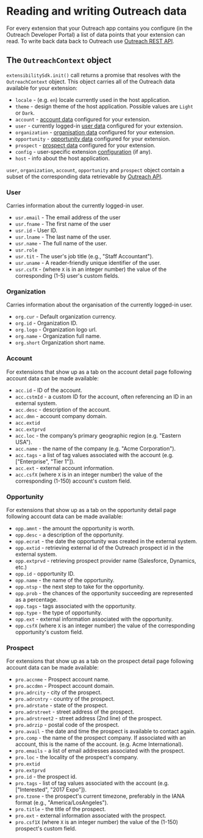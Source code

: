 # Reading and writing Outreach data

For every extension that your Outreach app contains you configure (in the Outreach Developer Portal) a list of data
points that your extension can read. To write back data back to Outreach use
[Outreach REST API](../docs/outreach-api.md).

## The `OutreachContext` object

`extensibilitySdk.init()` call returns a promise that resolves with the `OutreachContext` object. This object carries
all of the Outreach data available for your extension:

- `locale` - (e.g. `en`) locale currently used in the host application.
- `theme` - design theme of the host application. Possible values are `Light` or `Dark`.
- `account` - [account data](#account) configured for your extension.
- `user` - currently logged-in [user data](#user) configured for your extension.
- `organization` - [organisation data](#organization) configured for your extension.
- `opportunity` - [opportunity data](#opportunity) configured for your extension.
- `prospect` - [prospect data](#prospect) configured for your extension.
- `config` - user-specific extension [configuration](developer-portal.md#allowing-app-specific-configuration-values) (if
  any).
- `host` - info about the host application.

`user`, `organization`, `account`, `opportunity` and `prospect` object contain a subset of the corresponding data
retrievable by [Outreach API](https://api.outreach.io/api/v2/docs#account).

### User

Carries information about the currently logged-in user.

- `usr.email` - The email address of the user
- `usr.fname` - The first name of the user
- `usr.id` - User ID.
- `usr.lname` - The last name of the user.
- `usr.name` - The full name of the user.
- `usr.role`
- `usr.tit` - The user's job title (e.g., "Staff Accountant").
- `usr.uname` - A reader-friendly unique identifier of the user.
- `usr.csfX` - (where `X` is in an integer number) the value of the corresponding (1-5) user's custom fields.

### Organization

Carries information about the organisation of the currently logged-in user.

- `org.cur` - Default organization currency.
- `org.id` - Organization ID.
- `org.logo` - Organization logo url.
- `org.name` - Organization full name.
- `org.short` Organization short name.

### Account

For extensions that show up as a tab on the account detail page following account data can be made available:

- `acc.id` - ID of the account.
- `acc.cstmId` - a custom ID for the account, often referencing an ID in an external system.
- `acc.desc` - description of the account.
- `acc.dmn` - account company domain.
- `acc.extid`
- `acc.extprvd`
- `acc.loc` - the company’s primary geographic region (e.g. "Eastern USA").
- `acc.name` - the name of the company (e.g. "Acme Corporation").
- `acc.tags` - a list of tag values associated with the account (e.g. \["Enterprise", "Tier 1"\]).
- `acc.ext` - external account information.
- `acc.csfX` (where `X` is in an integer number) the value of the corresponding (1-150) account's custom field.

### Opportunity

For extensions that show up as a tab on the opportunity detail page following account data can be made available:

- `opp.amnt` - the amount the opportunity is worth.
- `opp.desc` - a description of the opportunity.
- `opp.ecrat` - the date the opportunity was created in the external system.
- `opp.extid` - retrieving external id of the Outreach prospect id in the external system.
- `opp.extprvd` - retrieving prospect provider name (Salesforce, Dynamics, etc.)
- `opp.id` - opportunity ID.
- `opp.name` - the name of the opportunity.
- `opp.ntsp` - the next step to take for the opportunity.
- `opp.prob` - the chances of the opportunity succeeding are represented as a percentage.
- `opp.tags` - tags associated with the opportunity.
- `opp.type` - the type of opportunity.
- `opp.ext` - external information associated with the opportunity.
- `opp.csfX` (where `X` is an integer number) the value of the corresponding opportunity's custom field.

### Prospect

For extensions that show up as a tab on the prospect detail page following account data can be made available:

- `pro.accnme` - Prospect account name.
- `pro.accdmn` - Prospect account domain.
- `pro.adrcity` - city of the prospect.
- `pro.adrcntry` - country of the prospect.
- `pro.adrstate` - state of the prospect.
- `pro.adrstreet` - street address of the prospect.
- `pro.adrstreet2` - street address (2nd line) of the prospect.
- `pro.adrzip` - postal code of the prospect.
- `pro.avail` - the date and time the prospect is available to contact again.
- `pro.comp` - the name of the prospect company. If associated with an account, this is the name of the account. (e.g.
  Acme International).
- `pro.emails` - a list of email addresses associated with the prospect.
- `pro.loc` - the locality of the prospect's company.
- `pro.extid`
- `pro.extprvd`
- `pro.id` - the prospect id.
- `pro.tags` - list of tag values associated with the account (e.g. ["Interested", "2017 Expo"]).
- `pro.tzone` - the prospect's current timezone, preferably in the IANA format (e.g., "America/LosAngeles").
- `pro.title` - the title of the prospect.
- `pro.ext` - external information associated with the prospect.
- `pro.csf1X` (where `X` is an integer number) the value of the (1-150) prospect's custom field.
